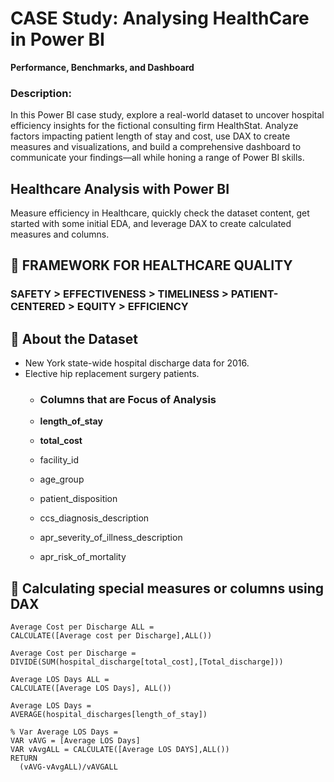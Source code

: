 # CASE Study: Analysing HealthCare in Power BI
**Performance, Benchmarks, and Dashboard**

### Description:
In this Power BI case study, explore a real-world dataset to uncover hospital efficiency insights for the fictional consulting firm HealthStat. Analyze factors impacting patient length of stay and cost, use DAX to create measures and visualizations, and build a comprehensive dashboard to communicate your findings—all while honing a range of Power BI skills.

## Healthcare Analysis with Power BI
Measure efficiency in Healthcare, quickly check the dataset content, get started with some initial EDA, and leverage DAX to create calculated measures and columns.

## :diamond_shape_with_a_dot_inside:	 FRAMEWORK FOR HEALTHCARE QUALITY
### SAFETY > EFFECTIVENESS > TIMELINESS > PATIENT-CENTERED > EQUITY > EFFICIENCY

## :open_file_folder: About the Dataset
- New York state-wide hospital discharge data for 2016.  
- Elective hip replacement surgery patients.
  - ### **Columns that are Focus of Analysis**
    
  - **length_of_stay**
  - **total_cost**
  - facility_id
  - age_group
  - patient_disposition
  - ccs_diagnosis_description
  - apr_severity_of_illness_description
  - apr_risk_of_mortality
 
 ## :brain: **Calculating special measures or columns using DAX** 

```
Average Cost per Discharge ALL =
CALCULATE([Average cost per Discharge],ALL())
```
```
Average Cost per Discharge =
DIVIDE(SUM(hospital_discharge[total_cost],[Total_discharge]))
```
```
Average LOS Days ALL =
CALCULATE([Average LOS Days], ALL())
```
```
Average LOS Days =
AVERAGE(hospital_discharges[length_of_stay])
```
```
% Var Average LOS Days =
VAR vAVG = [Average LOS Days]
VAR vAvgALL = CALCULATE([Average LOS DAYS],ALL())
RETURN
  (vAVG-vAvgALL)/vAVGALL
